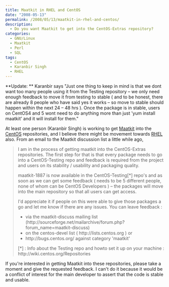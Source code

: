 ```yaml
---
title: Maatkit in RHEL and CentOS
date: "2008-05-13"
permalink: /2008/05/13/maatkit-in-rhel-and-centos/
description:
  - Do you want Maatkit to get into the CentOS-Extras repository?
categories:
  - GNU/Linux
  - Maatkit
  - Perl
  - SQL
tags:
  - CentOS
  - Karanbir Singh
  - RHEL
---
```

**Update: ** Karanbir says "Just one thing to keep in mind is that we dont want too many people using it from the Testing repository &#8211; we only need enough feedback to move it from testing to stable ( and to be honest, there are already 8 people who have said yes it works &#8211; so move to stable should happen within the next 24 &#8211; 48 hrs ). Once the package is in stable, users on CentOS4 and 5 wont need to do anything more than just 'yum install maatkit' and it will install for them."

At least one person (Karanbir Singh) is working to get [Maatkit][1] into the [CentOS][2] repositories, and I believe there might be movement towards [RHEL][3] also. From an email to the Maatkit discussion list a little while ago,

<blockquote cite="http://sourceforge.net/mailarchive/message.php?msg_name=4821C7FC.5070801%40karan.org">
  <p>
    I am in the process of getting maatkit into the CentOS-Extras repositories. The first step for that is that every package needs to go into a CentOS-Testing repo and feedback is required from the project and users on its stability / usability and packaging quality.
  </p>
  
  <p>
    maatkit-1887 is now available in the CentOS-Testing[*] repo's and as soon as we can get some feedback ( needs to be 5 different people, none of whom can be CentOS Developers ) &#8211; the packages will move into the main repository so that all users can get access.
  </p>
  
  <p>
    I'd appreciate it if people on this were able to give those packages a go and let me know if there are any issues. You can leave feedback :
  </p>
  
  <ul>
    <li>
      via the maatkit-discuss mailing list (http://sourceforge.net/mailarchive/forum.php?forum_name=maatkit-discuss)
    </li>
    <li>
      on the centos-devel list ( http://lists.centos.org ) or
    </li>
    <li>
      http://bugs.centos.org/ against category 'maatkit'
    </li>
  </ul>
  
  <p>
    [*] : Info about the Testing repo and howto set it up on your machine : http://wiki.centos.org/Repositories
  </p>
</blockquote>

If you're interested in getting Maatkit into these repositories, please take a moment and give the requested feedback. I can't do it because it would be a conflict of interest for the main developer to assert that the code is stable and usable.

 [1]: http://www.maatkit.org/
 [2]: http://www.centos.org/
 [3]: http://www.redhat.com/rhel/
